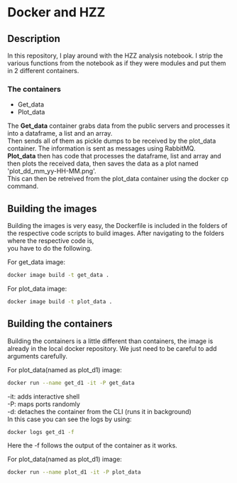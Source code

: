 <h1><font style=text-decoration: underline;>Docker and HZZ</font></h1>
<div name="description">
	<h2 style=text-decoration: underline;>Description</h2>
	<p>
	In this repository, I play around with the HZZ analysis notebook. I strip the various functions from the notebook as if they were modules and put them in 2 different containers. <br/>
		<h3>The containers</h3>
		<ul>
			<li>Get_data</li>
			<li>Plot_data</li>
		</ul>
	The <strong>Get_data</strong> container grabs data from the public servers and processes it into a dataframe, a list and an array.<br/>
	Then sends all of them as pickle dumps to be received by the plot_data container. The information is sent as messages using RabbitMQ. <br/>
	<strong>Plot_data</strong> then has code that processes the dataframe, list and array and then plots the received data, then saves the data as a plot named 'plot_dd_mm_yy-HH-MM.png'.<br/>
	This can then be retreived from the plot_data container using the docker cp command.
	</p>
	<h2 style=text-decoration: underline;>Building the images</h2>
	<p>Building the images is very easy, the Dockerfile is included in the folders of the respective code scripts to build images. After navigating to the folders where the respective code is,<br/> you have to do the following.</p>
	<p>For get_data image:</p>

```bash
docker image build -t get_data .
```

<p>For plot_data image:</p>

```bash
docker image build -t plot_data .
```

<h2 style=text-decoration: underline;>Building the containers</h2>
	<p>Building the containers is a little different than containers, the image is already in the local docker repository. We just need to be careful to add arguments carefully.<br/>
<p>For plot_data(named as plot_d1) image:</p>

```bash
docker run --name get_d1 -it -P get_data
```
 <p style=border: 2px solid red; border-radius: 5px; border-style: dashed;>
	-it: adds interactive shell<br/>
	-P: maps ports randomly<br/>
	-d: detaches the container from the CLI (runs it in background) <br/>
	In this case you can see the logs by using:</p>
 </p>
 
```bash
docker logs get_d1 -f
```

<p>Here the -f follows the output of the container as it works.</p>

<p>For plot_data(named as plot_d1) image:</p>

```bash
docker run --name plot_d1 -it -P plot_data
```



</div>
